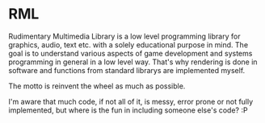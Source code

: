 # RML

Rudimentary Multimedia Library is a low level programming library for graphics, audio, text etc. with a solely educational purpose in mind.
The goal is to understand various aspects of game development and systems programming in general in a low level way.
That's why rendering is done in software and functions from standard librarys are implemented myself.

The motto is reinvent the wheel as much as possible. 

I'm aware that much code, if not all of it, is messy, error prone or not fully implemented, but where is the fun in including someone else's code? :P
